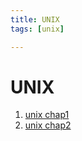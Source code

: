 ```yaml
---
title: UNIX
tags: [unix]

---
```


# UNIX 
1. [unix chap1](/unix%20chap1.md)
2. [unix chap2](/unix%20chap2.md)